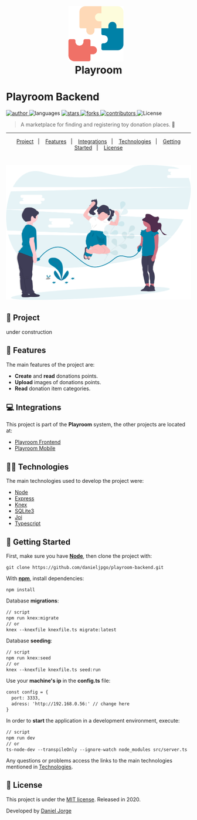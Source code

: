 <h1 align="center">
   <img
      alt="Playroom"
      title="Playroom"
      src=".github/logo.svg"
      width="150px" />
   &nbsp;<div align="center">Playroom</div>
</h1>
 
<h1> Playroom Backend </h1>

<p align="left">
   <a href="https://github.com/danieljpgo">
      <img
         alt="author"
         src="https://img.shields.io/badge/author-danieljpgo-0081A7?style=flat-square&labelColor=3f3d56"
      />
   </a>
   <img
      alt="languages"
      src="https://img.shields.io/github/languages/count/danieljpgo/playroom-backend?color=0081A7&style=flat-square&labelColor=3f3d56"
   />
   <a href="https://github.com/danieljpgo/playroom-backend/stargazers">
      <img
         alt="stars"
         src="https://img.shields.io/github/stars/danieljpgo/playroom-backend?color=0081A7&style=flat-square&labelColor=3f3d56"/>
   </a>
   <a href="https://github.com/danieljpgo/playroom-backend/network/members">
      <img
         alt="forks"
         src="https://img.shields.io/github/forks/danieljpgo/playroom-backend?color=0081A7&style=flat-square&labelColor=3f3d56"/>
   </a>
   <a href="https://github.com/danieljpgo/playroom-backend/graphs/contributors">
      <img
         alt="contributors"
         src="https://img.shields.io/github/contributors/danieljpgo/playroom-backend?color=0081A7&style=flat-square&labelColor=3f3d56"/>
   </a>
  <img alt="License" src="https://img.shields.io/badge/license-MIT-0081A7?style=flat-square&labelColor=3f3d56">
</p>

> A marketplace for finding and registering toy donation places. :jigsaw:

----

<p align="center">
   <a href="#jigsaw-project">Project</a>&nbsp;&nbsp;&nbsp;|&nbsp;&nbsp;&nbsp;
   <a href="#rocket-wfeatures">Features</a>&nbsp;&nbsp;&nbsp;|&nbsp;&nbsp;&nbsp;
   <a href="#computer-integrations">Integrations</a>&nbsp;&nbsp;&nbsp;|&nbsp;&nbsp;&nbsp;
   <a href="#man_technologist-technologies">Technologies</a>&nbsp;&nbsp;&nbsp;|&nbsp;&nbsp;&nbsp;
   <a href="#runner-getting-started">Getting Started</a>&nbsp;&nbsp;&nbsp;|&nbsp;&nbsp;&nbsp;
   <a href="#page_with_curl-license">License</a>
</p>

<h1 align="center">
   <img
      alt="kids jumping rope"
      title="Playroom"
      src=".github/home-background.svg"
      width="600px" />
</h1>

## :memo: Project
under construction 

## :rocket: Features
The main features of the project are:
- **Create** and **read** donations points.
- **Upload** images of donations points.
- **Read** donation item categories.

## :computer: Integrations
This project is part of the **Playroom** system, the other projects are located at:
- [Playroom Frontend](https://github.com/danieljpgo/playroom-frontend)
- [Playroom Mobile](https://github.com/danieljpgo/playroom-mobile)

## :man_technologist: Technologies
The main technologies used to develop the project were:
- [Node](https://nodejs.org/en/)
- [Express](https://expressjs.com/)
- [Knex](http://knexjs.org/)
- [SQLite3](https://www.sqlite.org/version3.html)
- [Joi](https://hapi.dev/module/joi/)
- [Typescript](https://www.typescriptlang.org/)

## :runner: Getting Started
First, make sure you have **[Node](https://nodejs.org/en/)**, then clone the project with:
```
git clone https://github.com/danieljpgo/playroom-backend.git
```

With **[npm](https://nodejs.org/en/knowledge/getting-started/npm/what-is-npm/)**, install dependencies:
```
npm install
```
Database **migrations**:

```
// script
npm run knex:migrate
// or 
knex --knexfile knexfile.ts migrate:latest
```
Database **seeding**:
```
// script
npm run knex:seed
// or
knex --knexfile knexfile.ts seed:run
```
Use your **machine's ip** in the **config.ts** file:
```
const config = {
  port: 3333,
  adress: 'http://192.168.0.56:' // change here
}
```
In order to **start** the application in a development environment, execute:
```
// script
npm run dev
// or
ts-node-dev --transpileOnly --ignore-watch node_modules src/server.ts
```
Any questions or problems access the links to the main technologies mentioned in <a href="#technologies">Technologies</a>.

## :page_with_curl: License
This project is under the [MIT license](https://github.com/danieljpgo/playroom-backend/master/blob/LICENSE).
Released in 2020.

Developed by [Daniel Jorge](https://github.com/danieljpgo)